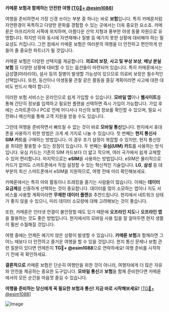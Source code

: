 **카메룬 보험과 함께하는 안전한 여행 [[TG💪+ @esim1088](https://t.me/s/esim1088)]**

여행을 준비하면서 가장 신경 쓰이는 부분 중 하나는 바로 **보험**입니다. 특히 카메룬처럼 자연환경이 독특하고 다양한 문화를 경험할 수 있는 곳에서는 더욱 중요한 요소죠. 카메룬은 아프리카의 서쪽에 위치하며, 아름다운 산악 지형과 풍부한 야생 동물 자원으로 유명합니다. 하지만 이와 동시에 자연재해나 질병 등 예기치 못한 상황에 대비해야 하는 필요성도 커집니다. 그런 점에서 카메룬 보험은 여러분의 여행을 더 안전하고 편안하게 만들어 줄 중요한 파트너가 될 것입니다.

카메룬 보험은 다양한 선택지를 제공합니다. **의료비 보장**, **사고 및 부상 보상**, **배낭 분실 보험** 등 다양한 상황에 대비할 수 있는 옵션들이 마련되어 있습니다. 특히 카메룬에서는 급성열(마라리아), 설사 등의 질병이 발생할 가능성이 있으므로 의료비 보장은 필수적인 선택입니다. 또한, 등산이나 야생동물 관찰 같은 활동을 즐길 계획이라면 사고에 대한 대비도 반드시 해야 합니다.

이러한 보험 서비스는 온라인으로 쉽게 가입할 수 있습니다. **모바일 앱**이나 **웹사이트**를 통해 간단히 정보를 입력하고 필요한 플랜을 선택하면 즉시 가입이 가능합니다. 가입 후에는 스마트폰이나 PC로 언제 어디서나 자신의 보험 정보를 확인할 수 있으며, 필요 시 전화나 메신저를 통해 고객 지원을 받을 수도 있습니다.

그런데 여행을 준비하면서 빠뜨릴 수 없는 것이 바로 **모바일 통신**입니다. 현지에서 휴대폰을 사용하기 위한 방법은 크게 세 가지로 나눌 수 있습니다. 첫 번째는 **현지 통신사 SIM 카드**를 구매하는 방법입니다. 이 경우 초기 설정이 복잡할 수 있지만, 현지 통신망을 최대한 활용할 수 있는 장점이 있습니다. 두 번째는 **유심(UIM) 카드**를 사용하는 방식입니다. 유심 카드는 기존의 SIM 카드보다 더 얇고 작으며, 여러 국가에서 쉽게 교체할 수 있어 편리합니다. 마지막으로는 **eSIM**을 사용하는 방법입니다. eSIM은 물리적으로 카드가 없어도 스마트폰에서 직접 설정할 수 있는 혁신적인 기술입니다. **LG**, **삼성** 등 대부분의 최신 스마트폰에서 eSIM을 지원하므로, 여행 전에 미리 확인해보세요.

카메룬에서는 특히 야외 활동이나 트레킹을 즐기는 사람들이 많습니다. 이때는 **데이터 요금제**를 신중하게 선택하는 것이 중요합니다. 데이터를 많이 소모하는 앱이나 지도 서비스를 사용할 계획이라면 **무제한 데이터 플랜**을 추천드립니다. 현지에서 네트워크 상태가 좋지 않을 수 있으니, 미리 데이터 소모량에 대해 고려해보는 것이 좋습니다.

또한, 카메룬은 인터넷 연결이 불안정할 때도 있기 때문에 **오프라인 지도**나 **오프라인 앱**을 활용하는 것도 좋은 방법입니다. 현지에서의 모바일 사용 팁을 잘 알아두면 현지 생활이 훨씬 수월해질 것입니다.

여행 중에는 언제든 예기치 않은 상황이 발생할 수 있습니다. **카메룬 보험**과 함께라면 그 어느 때보다 더 안전하고 즐거운 여행을 할 수 있을 것입니다. 현지 통신 문제나 보험 관련 질문이 있다면 언제든지 **TG💪+ @esim1088**으로 연락하세요! 여행 준비를 시작하기 전에 꼭 확인하세요.

**결론적으로** 카메룬 보험은 단순히 여행만을 위한 것이 아니라, 여행자에게 더 많은 자유와 안전을 제공하는 중요한 도구입니다. **모바일 통신**과 **보험**을 함께 준비한다면 카메룬에서의 모든 순간을 마음껏 즐길 수 있습니다. 

**여행을 준비하는 당신에게 꼭 필요한 보험과 통신! 지금 바로 시작해보세요!** [[TG💪+ @esim1088](https://t.me/s/esim1088)]

![Image](https://i.postimg.cc/Y0z9fWf4/image.png)